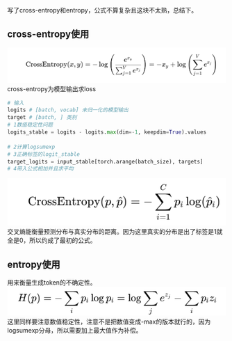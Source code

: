 写了cross-entropy和entropy，公式不算复杂且这块不太熟，总结下。

## cross-entropy使用
![cross-entropy](cross-entropy.png)
cross-entropy为模型输出求loss
``` py
# 输入
logits # [batch, vocab] 未归一化的模型输出
target # [batch, ] 类别
# 1数值稳定性问题 
logits_stable = logits - logits.max(dim=-1, keepdim=True).values

# 2计算logsumexp
# 3正确标签的logit_stable
target_logits = input_stable[torch.arange(batch_size), targets]
# 4带入公式相加并且求平均
```
![cross-entropy-2](cross-entropy-2.png)
交叉熵能衡量预测分布与真实分布的距离。因为这里真实的分布是出了标签是1就全是0，所以约成了最初的公式。

## entropy使用
用来衡量生成token的不确定性。
![entropy](entropy.png)
这里同样要注意数值稳定性，注意不是把数值变成-max的版本就行的，因为logsumexp分母，所以需要加上最大值作为补偿。